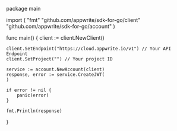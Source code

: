 package main

import (
    "fmt"
    "github.com/appwrite/sdk-for-go/client"
    "github.com/appwrite/sdk-for-go/account"
)

func main() {
    client := client.NewClient()

    client.SetEndpoint("https://cloud.appwrite.io/v1") // Your API Endpoint
    client.SetProject("") // Your project ID

    service := account.NewAccount(client)
    response, error := service.CreateJWT(
    )

    if error != nil {
        panic(error)
    }

    fmt.Println(response)
}
